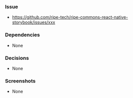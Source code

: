 ### Issue
- https://github.com/ripe-tech/ripe-commons-react-native-storybook/issues/xxx

### Dependencies
- None

### Decisions
- None

### Screenshots
- None
